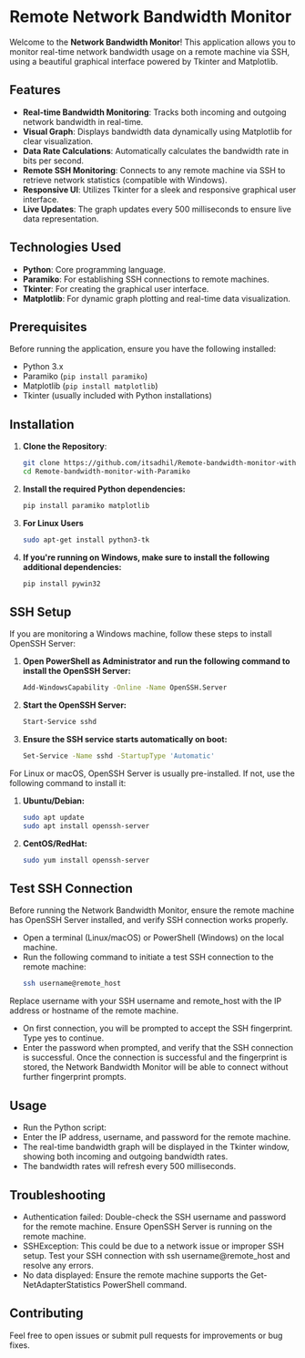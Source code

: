 # Remote Network Bandwidth Monitor

Welcome to the **Network Bandwidth Monitor**! This application allows you to monitor real-time network bandwidth usage on a remote machine via SSH, using a beautiful graphical interface powered by Tkinter and Matplotlib.

## Features

- **Real-time Bandwidth Monitoring**: Tracks both incoming and outgoing network bandwidth in real-time.
- **Visual Graph**: Displays bandwidth data dynamically using Matplotlib for clear visualization.
- **Data Rate Calculations**: Automatically calculates the bandwidth rate in bits per second.
- **Remote SSH Monitoring**: Connects to any remote machine via SSH to retrieve network statistics (compatible with Windows).
- **Responsive UI**: Utilizes Tkinter for a sleek and responsive graphical user interface.
- **Live Updates**: The graph updates every 500 milliseconds to ensure live data representation.
  
## Technologies Used

- **Python**: Core programming language.
- **Paramiko**: For establishing SSH connections to remote machines.
- **Tkinter**: For creating the graphical user interface.
- **Matplotlib**: For dynamic graph plotting and real-time data visualization.

## Prerequisites

Before running the application, ensure you have the following installed:

- Python 3.x
- Paramiko (`pip install paramiko`)
- Matplotlib (`pip install matplotlib`)
- Tkinter (usually included with Python installations)

## Installation

1. **Clone the Repository**:
   ```bash
   git clone https://github.com/itsadhil/Remote-bandwidth-monitor-with-Paramiko.git
   cd Remote-bandwidth-monitor-with-Paramiko

2. **Install the required Python dependencies:**
   ```bash
   pip install paramiko matplotlib

3. **For Linux Users**
   ```bash
   sudo apt-get install python3-tk

4. **If you're running on Windows, make sure to install the following additional dependencies:**
   ```bash
   pip install pywin32

## SSH Setup

If you are monitoring a Windows machine, follow these steps to install OpenSSH Server:

1. **Open PowerShell as Administrator and run the following command to install the OpenSSH Server:**
   ```bash
   Add-WindowsCapability -Online -Name OpenSSH.Server

2. **Start the OpenSSH Server:**
   ```bash
   Start-Service sshd

3. **Ensure the SSH service starts automatically on boot:**
   ```bash
   Set-Service -Name sshd -StartupType 'Automatic'

  For Linux or macOS, OpenSSH Server is usually pre-installed. If not, use the following command to install it:

1. **Ubuntu/Debian:**
    ```bash
    sudo apt update
    sudo apt install openssh-server

2. **CentOS/RedHat:**
   ```bash
   sudo yum install openssh-server

## Test SSH Connection

Before running the Network Bandwidth Monitor, ensure the remote machine has OpenSSH Server installed, and verify SSH connection works properly.

- Open a terminal (Linux/macOS) or PowerShell (Windows) on the local machine.
- Run the following command to initiate a test SSH connection to the remote machine:
  ```bash
  ssh username@remote_host
Replace username with your SSH username and remote_host with the IP address or hostname of the remote machine.
- On first connection, you will be prompted to accept the SSH fingerprint. Type yes to continue.
- Enter the password when prompted, and verify that the SSH connection is successful.
  Once the connection is successful and the fingerprint is stored, the Network Bandwidth Monitor will be able to connect without further fingerprint prompts.

## Usage
- Run the Python script:
- Enter the IP address, username, and password for the remote machine.
- The real-time bandwidth graph will be displayed in the Tkinter window, showing both incoming and outgoing bandwidth rates.
- The bandwidth rates will refresh every 500 milliseconds.

## Troubleshooting
- Authentication failed: Double-check the SSH username and password for the remote machine. Ensure OpenSSH Server is running on the remote machine.
- SSHException: This could be due to a network issue or improper SSH setup. Test your SSH connection with ssh username@remote_host and resolve any errors.
- No data displayed: Ensure the remote machine supports the Get-NetAdapterStatistics PowerShell command.

## Contributing
Feel free to open issues or submit pull requests for improvements or bug fixes.



